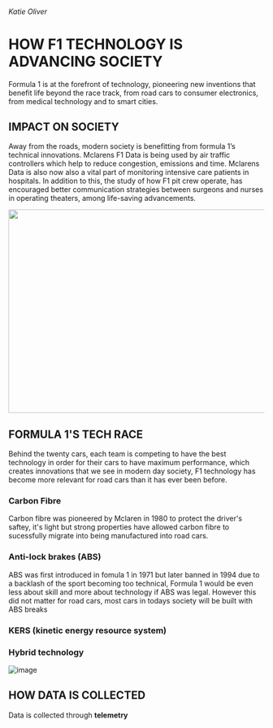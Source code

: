 ###### Katie Oliver 

# HOW F1 TECHNOLOGY IS ADVANCING SOCIETY

Formula 1 is at the forefront of technology, pioneering new inventions that benefit life beyond the race track, from road cars to consumer electronics, from medical technology and to smart cities. 

## IMPACT ON SOCIETY 

Away from the roads, modern society is benefitting from formula 1’s technical innovations. Mclarens F1 Data is being used by air traffic controllers which help to reduce congestion, emissions and time. Mclarens Data is also now also a vital part of monitoring intensive care patients in hospitals. In addition to this, the study of how F1 pit crew operate, has encouraged better communication strategies between surgeons and nurses in operating theaters, among life-saving advancements.

<img src="https://user-images.githubusercontent.com/94462126/142252267-22747feb-9e73-482d-896f-46321e486c47.png" width="700" height="400"> 


## FORMULA 1'S TECH RACE

Behind the twenty cars, each team is competing to have the best technology in order for their cars to have maximum performance, which creates innovations that we see in modern day society, F1 technology has become more relevant for road cars than it has ever been before.

### Carbon Fibre 
Carbon fibre was pioneered by Mclaren in 1980 to protect the driver's saftey, it's light but strong properties have allowed carbon fibre to sucessfully migrate into being manufactured into road cars. 

### Anti-lock brakes (ABS)
ABS was first introduced in fomula 1 in 1971 but later banned in 1994 due to a backlash of the sport becoming too technical, Formula 1 would be even less about skill and more about technology if ABS was legal. However this did not matter for road cars, most cars in todays society will be built with ABS breaks 

### KERS (kinetic energy resource system)
### Hybrid technology 

![image](https://user-images.githubusercontent.com/94462126/142089593-9b7ce30b-fb98-43d9-8f57-cf3b083589aa.png)



## HOW DATA IS COLLECTED
Data is collected through **telemetry**


